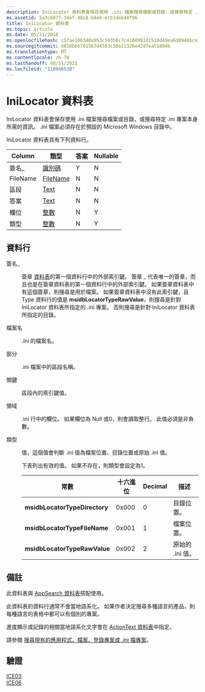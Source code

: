 ```yaml
---
description: IniLocator 資料表會保存使用 .ini 檔案搜尋檔案或目錄，或搜尋特定 .ini 專案本身所需的資訊。 .ini 檔案必須存在於預設的 Microsoft Windows 目錄中。
ms.assetid: 5a3c6077-34ef-48c8-b4e6-ecb1deb40f96
title: IniLocator 資料表
ms.topic: article
ms.date: 05/31/2018
ms.openlocfilehash: c5fae106340a953c59358c7c4108991d1510d49ea6d8940bcef72c538b7165ee
ms.sourcegitcommit: e858bbe701567d4583c50a11326e42d7ea51804b
ms.translationtype: MT
ms.contentlocale: zh-TW
ms.lasthandoff: 08/11/2021
ms.locfileid: "118946538"
---
```

# <a name="inilocator-table"></a>IniLocator 資料表

IniLocator 資料表會保存使用 .ini 檔案搜尋檔案或目錄，或搜尋特定 .ini 專案本身所需的資訊。 .ini 檔案必須存在於預設的 Microsoft Windows 目錄中。

IniLocator 資料表具有下列資料行。



| Column      | 類型                         | 答案 | Nullable |
|-------------|------------------------------|-----|----------|
| 簽名\_ | [識別碼](identifier.md) | Y   | N        |
| FileName    | [FileName](text.md)         | N   | N        |
| 區段     | [Text](text.md)             | N   | N        |
| 答案         | [Text](text.md)             | N   | N        |
| 欄位       | [整數](integer.md)       | N   | Y        |
| 類型        | [整數](integer.md)       | N   | Y        |



 

## <a name="columns"></a>資料行

<dl> <dt>

<span id="Signature_"></span><span id="signature_"></span><span id="SIGNATURE_"></span>簽名\_
</dt> <dd>

簽章 [資料表](signature-table.md)的第一個資料行中的外部索引鍵。 簽章 \_ 代表唯一的簽章，而且也是在簽章資料表的第一個資料行中的外部索引鍵。 如果簽章資料表中有這個簽章，則搜尋是用於檔案。 如果簽章資料表中沒有此索引鍵，且 Type 資料行的值是 **msidbLocatorTypeRawValue**，則搜尋是針對 IniLocator 資料表所指定的 .ini 專案。 否則搜尋是針對 IniLocator 資料表所指定的目錄。

</dd> <dt>

<span id="FileName"></span><span id="filename"></span><span id="FILENAME"></span>檔案名
</dt> <dd>

.ini 的檔案名。

</dd> <dt>

<span id="Section"></span><span id="section"></span><span id="SECTION"></span>部分
</dt> <dd>

.ini 檔案中的區段名稱。

</dd> <dt>

<span id="Key"></span><span id="key"></span><span id="KEY"></span>關鍵
</dt> <dd>

區段內的索引鍵值。

</dd> <dt>

<span id="Field"></span><span id="field"></span><span id="FIELD"></span>領域
</dt> <dd>

.ini 行中的欄位。 如果欄位為 Null 或0，則會讀取整行。 此值必須是非負數。

</dd> <dt>

<span id="Type"></span><span id="type"></span><span id="TYPE"></span>類型
</dt> <dd>

值，這個值會判斷 .ini 值為檔案位置、目錄位置或原始 .ini 值。

下表列出有效的值。 如果不存在，則類型會設定為1。



| 常數                      | 十六進位 | Decimal | 描述           |
|-------------------------------|-------------|---------|-----------------------|
| **msidbLocatorTypeDirectory** | 0x000       | 0       | 目錄位置。 |
| **msidbLocatorTypeFileName**  | 0x001       | 1       | 檔案位置。      |
| **msidbLocatorTypeRawValue**  | 0x002       | 2       | 原始的 .ini 值。     |



 

</dd> </dl>

## <a name="remarks"></a>備註

此資料表與 [AppSearch 資料表](appsearch-table.md)搭配使用。

此資料表的資料行通常不會當地語系化。 如果作者決定搜尋多種語言的產品，則每種語言的表格中都可以有個別的專案。

進度顯示或記錄的相關當地語系化文字會在 [ActionText 資料表](actiontext-table.md)中指定。

請參閱 [搜尋現有的應用程式、檔案、登錄專案或 .ini 檔專案](searching-for-existing-applications-files-registry-entries-or--ini-file-entries.md)。

## <a name="validation"></a>驗證

<dl>

[ICE03](ice03.md)  
[ICE06](ice06.md)  
</dl>

 

 



